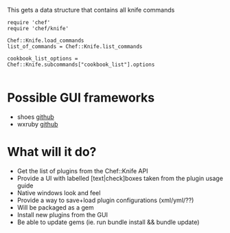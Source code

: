 This gets a data structure that contains all knife commands
```
require 'chef'
require 'chef/knife'

Chef::Knife.load_commands
list_of_commands = Chef::Knife.list_commands

cookbook_list_options = Chef::Knife.subcommands["cookbook_list"].options


```

# Possible GUI frameworks

- shoes [github](https://github.com/shoes/shoes4)
- wxruby [github](https://github.com/sfeu/wxruby)

# What will it do?

- Get the list of plugins from the Chef::Knife API
- Provide a UI with labelled [text|check]boxes taken from the plugin usage guide
- Native windows look and feel
- Provide a way to save+load plugin configurations (xml/yml/??)
- Will be packaged as a gem
- Install new plugins from the GUI
- Be able to update gems (ie. run bundle install && bundle update)


